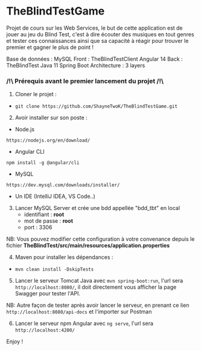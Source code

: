# TheBlindTestGame

Projet de cours sur les Web Services, le but de cette application est de
jouer au jeu du Blind Test, c'est à dire écouter des musiques en tout genres et tester ces connaissances
ainsi que sa capacité à réagir pour trouver le premier et gagner le plus de point !

Base de données : MySQL
Front : TheBlindTestClient Angular 14
Back : TheBlindTest Java 11 Spring Boot
Architecture : 3 layers

### /!\ Prérequis avant le premier lancement du projet /!\

1. Cloner le projet :

- ``git clone https://github.com/ShayneTwoK/TheBlindTestGame.git``

2. Avoir installer sur son poste :

- Node.js

``https://nodejs.org/en/download/``

- Angular CLI

``npm install -g @angular/cli``

- MySQL

``https://dev.mysql.com/downloads/installer/``

- Un IDE (IntelliJ IDEA, VS Code..)

3. Lancer MySQL Server et crée une bdd appellée "bdd_tbt" en local
    - identifiant : **root**
    - mot de passe : **root**
    - port : 3306

NB: Vous pouvez modifier cette configuration à votre convenance depuis le fichier **TheBlindTest/src/main/resources/application.properties**

4. Maven pour installer les dépendances :

- ``mvn clean install -DskipTests``

5. Lancer le serveur Tomcat Java avec ``mvn spring-boot:run``, l'url sera ``http://localhost:8080/``, il doit directement vous afficher la page Swagger pour tester l'API.

NB: Autre façon de tester après avoir lancer le serveur, en prenant ce lien ``http://localhost:8080/api-docs`` et l'importer sur Postman

6. Lancer le serveur npm Angular avec ``ng serve``, l'url sera ``http://localhost:4200/``

Enjoy !